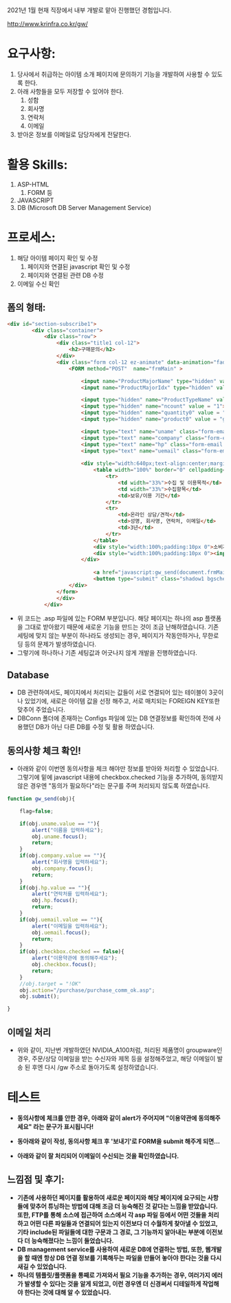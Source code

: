 2021년 1월 현재 직장에서 내부 개발로 맡아 진행했던 경험입니다.

http://www.krinfra.co.kr/gw/

# 요구사항:

1. 당사에서 취급하는 아이템 소개 페이지에 문의하기 기능을 개발하여 사용할 수 있도록 한다.
2. 아래 사항들을 모두 저장할 수 있어야 한다.
    1. 성함
    2. 회사명
    3. 연락처
    4. 이메일
3. 받아온 정보를 이메일로 담당자에게 전달한다.

# 활용 Skills:

1. ASP-HTML
    1. FORM 등
2. JAVASCRIPT
3. DB (Microsoft DB Server Management Service)

# 프로세스:

1. 해당 아이템 페이지 확인 및 수정
    1. 페이지와 연결된 javascript 확인 및 수정
    2. 페이지와 연결된 관련 DB 수정
2. 이메일 수신 확인

## 폼의 형태:

```html
<div id="section-subscribe1">
		<div class="container">
			<div class="row">
				<div class="title1 col-12">
					<h2>구매문의</h2>
				</div>
				<div class="form col-12 ez-animate" data-animation="fadeInUp">
					<FORM method="POST"  name="frmMain" >

						<input name="ProductMajorName" type="hidden" value="groupware">
						<input name="ProductMajorIdx" type="hidden" value="24">

						<input type="hidden" name="ProductTypeName" value = "그룹웨어(상품)"> 
						<input type="hidden" name="ncount" value = "1"> 
						<input type="hidden" name="quantity0" value = "1"> 
						<input type="hidden" name="product0" value = "groupware"> 

						<input type="text" name="uname" class="form-email form-element large" placeholder="성명 *" tabindex="2" required="" >
						<input type="text" name="company" class="form-email form-element large" placeholder="회사명 *" tabindex="2" required="" >
						<input type="text" name="hp" class="form-email form-element large" placeholder="연락처 *" tabindex="2" required="" >		
						<input type="text" name="uemail" class="form-email form-element large" placeholder="이메일 *" tabindex="2" required="" >
											
						<div style="width:640px;text-align:center;margin:50px auto 20px auto"> 
							<table width="100%" border="0" cellpadding="0" cellspacing="0" class="tb">
						        <tr>
							        <td width="33%">수집 및 이용목적</td>
							        <td width="33%">수집항목</td>
							        <td>보유/이용 기간</td>
						        </tr>
						        <tr>
					        		<td>온라인 상담/견적</td>
						        	<td>성명, 회사명, 연락처, 이메일</td>
							        <td>3년</td>
						        </tr>
					        </table>
							<div style="width:100%;padding:10px 0">소비자의 불만 또는 분쟁 처리에 관한 기록(전자상거래 등에서의 소비자보호에 관한 법률)</div>
					        <div style="width:100%;padding:10px 0"><input type="checkbox" name="checkbox">개인정보 수집 및 이용에 동의합니다(필수)</div>
						</div>
						
							<a href="javascript:gw_send(document.frmMain);" class="form-submit button text-uppercase bkg-theme bkg-hover-charcoal color-white color-hover-white text-medium">보내기</a><br>
							<button type="submit" class="shadow1 bgscheme">문의하기  ASP</button>
					</div>
				</form>  
                </div>
			</div>
```

- 위 코드는 .asp 파일에 있는 FORM 부분입니다. 해당 페이지는 하나의 asp 플랫폼을 그대로 받아왔기 때문에 새로운 기능을 만드는 것이 조금 난해하였습니다. 기존 세팅에 맞지 않는 부분이 하나라도 생성되는 경우, 페이지가 작동안하거나, 무한로딩 등의 문제가 발생하였습니다.
- 그렇기에 하나하나 기존 세팅값과 어긋나지 않게 개발을 진행하였습니다.

## Database

- DB 관련하여서도, 페이지에서 처리되는 값들이 서로 연결되어 있는 테이블이 3곳이나 있었기에, 새로은 아이템 값을 선정 해주고, 서로 매치되는 FOREIGN KEY또한 맞추어 주었습니다.
- DBConn 폴더에 존재하는 Configs 파일에 있는 DB 연결정보를 확인하여 전에 사용했던 DB가 아닌 다른 DB를 수정 및 활용 하였습니다.

## 동의사항 체크 확인!

- 아래와 같이 이번엔 동의사항을 체크 해야만 정보를 받아와 처리할 수 있었습니다. 그렇기에 밑에 javascript 내용에 checkbox.checked 기능을 추가하여, 동의받지 않은 경우엔 "동의가 필요하다"라는 문구를 주며 처리되지 않도록 하였습니다.

```jsx
function gw_send(obj){

	flag=false; 

	if(obj.uname.value == ""){
		alert("이름을 입력하세요");
		obj.uname.focus();
		return;
	}
	if(obj.company.value == ""){
		alert("회사명을 입력하세요");
		obj.company.focus();
		return;
	}
	if(obj.hp.value == ""){
		alert("연락처를 입력하세요");
		obj.hp.focus();
		return;
	}
	if(obj.uemail.value == ""){
		alert("이메일을 입력하세요");
		obj.uemail.focus();
		return;
	}
	if(obj.checkbox.checked == false){
		alert("이용약관에 동의해주세요");
		obj.checkbox.focus();
		return;
	}
    //obj.target = "!OK"
	obj.action="/purchase/purchase_comm_ok.asp";
	obj.submit();

}
```

## 이메일 처리


- 위와 같이, 지난번 개발하였던 NVIDIA_A100처럼, 처리된 제품명이 groupware인 경우, 주문/상담 이메일을 받는 수신자와 제목 등을 설정해주었고, 해당 이메일이 발송 된 후엔 다시 /gw 주소로 돌아가도록 설정하였습니다.

# 테스트

- **동의사항에 체크를 안한 경우, 아래와 같이 alert가 주어지며 "이용약관에 동의해주세요" 라는 문구가 표시됩니다!**

- **동아래와 같이 작성, 동의사항 체크 후 '보내기'로 FORM을 submit 해주게 되면...**

- **아래와 같이 잘 처리되어 이메일이 수신되는 것을 확인하였습니다.**

## 느낌점 및 후기:

- **기존에 사용하던 페이지를 활용하여 새로운 페이지와 해당 페이지에 요구되는 사항들에 맞추어 튜닝하는 방법에 대해 조금 더 능숙해진 것 같다는 느낌을 받았습니다. 또한, FTP를 통해 소스에 접근하여 소스에서 각 asp 파일 등에서 어떤 것들을 처리하고 어떤 다른 파일들과 연결되어 있는지 이전보다 더 수월하게 찾아낼 수 있었고, 기타 include된 파일들에 대한 구문과 그 경로, 그 기능까지 알아내는 부분에 이전보다 더 능숙해졌다는 느낌이 들었습니다.**
- **DB management service를 사용하여 새로운 DB에 연결하는 방법, 또한, 웹개발을 할 때엔 항상 DB 연결 정보를 기록해두는 파일을 만들어 놓아야 한다는 것을 다시 새길 수 있었습니다.**
- **하나의 템플릿/플랫폼을 통째로 가져와서 필요 기능을 추가하는 경우, 여러가지 에러가 발생할 수 있다는 것을 알게 되었고, 이런 경우엔 더 신경써서 디테일하게 작업해야 한다는 것에 대해 알 수 있었습니다.**
